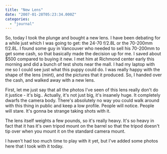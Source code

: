 ```yaml
---
title: "New Lens"
date: "2007-01-28T05:23:34.000Z"
categories: 
  - "journal"
---
```


So, today I took the plunge and bought a new lens. I have been debating for a while just which I was going to get: the 24-70 f/2.8L or the 70-200mm f/2.8L. I found some guy in Vancouver who needed to sell his 70-200mm to get some cash, so that basically made the decision up for me. I saved about $500 compared to buying it new. I met him at Richmond center early this morning and did a bunch of test shots near the mall. I had my laptop with me so I could see just what this puppy could do. I was really happy with the shape of the lens (mint), and the pictures that it produced. So, I handed over the cash, and walked away with a new lens.

First, let me just say that all the photos I've seen of this lens really don't do it justice - it's big.. Actually, it's not just big, it's insanely huge. It completely dwarfs the camera body. There's absolutely no way you could walk around with this thing in public and keep a low profile. People will notice. People will stare. It's gonna be strange taking shots with it.

The lens itself weights a few pounds, so it's really heavy. It's so heavy in fact that it has it's own tripod mount on the barrel so that the tripod doesn't tip over when you mount it on the standard camera mount.

I haven't had too much time to play with it yet, but I've added some photos here that I took with it today.
